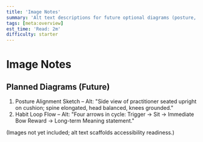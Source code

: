 ```yaml
---
title: 'Image Notes'
summary: 'Alt text descriptions for future optional diagrams (posture, habit loop).'
tags: [meta:overview]
est_time: 'Read: 2m'
difficulty: starter
---
```


# Image Notes

## Planned Diagrams (Future)

1. Posture Alignment Sketch – Alt: "Side view of practitioner seated upright on cushion; spine elongated, head balanced, knees grounded."
2. Habit Loop Flow – Alt: "Four arrows in cycle: Trigger → Sit → Immediate Bow Reward → Long-term Meaning statement."

(Images not yet included; alt text scaffolds accessibility readiness.)
